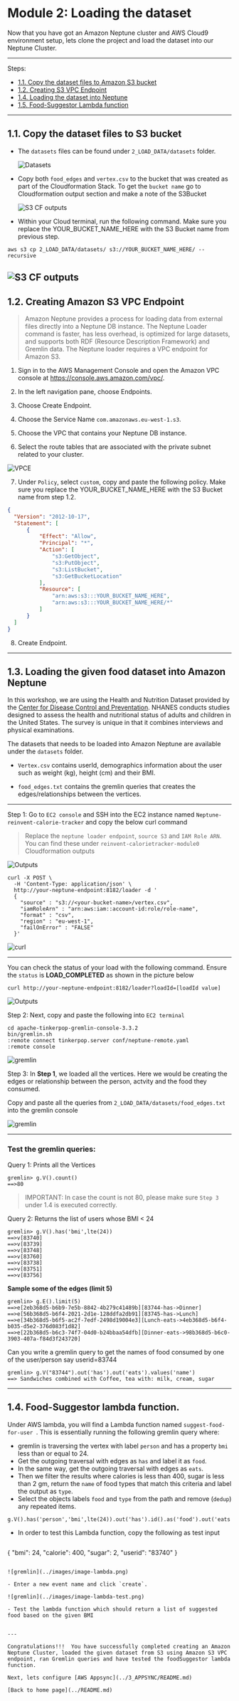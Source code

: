 # Module 2: Loading the dataset

Now that you have got an Amazon Neptune cluster and AWS Cloud9 environment setup, lets clone the project and load the dataset into our Neptune Cluster.

-----

Steps:
- [1.1. Copy the dataset files to Amazon S3 bucket](#12-Copy-the-dataset-files-to-S3-bucket)
- [1.2. Creating S3 VPC Endpoint](#13-Creating-Amazon-S3-VPC-Endpoint)
- [1.4. Loading the dataset into Neptune](#14-Loading-the-given-food-dataset-into-Amazon-Neptune)
- [1.5. Food-Suggestor Lambda function](#15-Food-Suggestor-lambda-function)

-----

## 1.1. Copy the dataset files to S3 bucket

- The `datasets` files can be found under `2_LOAD_DATA/datasets` folder.

  ![Datasets](../images/image-dataset.png)

- Copy both `food_edges` and `vertex.csv` to the bucket that was created as part of the Cloudformation Stack. To get the `bucket name` go to Cloudformation output section and make a note of the S3Bucket

  ![S3 CF outputs](../images/image-s3-cf-output.png)

- Within your Cloud terminal, run the following command. Make sure you replace the YOUR_BUCKET_NAME_HERE with the S3 Bucket name from previous step.
```
aws s3 cp 2_LOAD_DATA/datasets/ s3://YOUR_BUCKET_NAME_HERE/ --recursive
```
  ![S3 CF outputs](../images/image-s3-copy-datasets.png)
------

## 1.2. Creating Amazon S3 VPC Endpoint

> Amazon Neptune provides a process for loading data from external files directly into a Neptune DB instance. The Neptune Loader command is faster, has less overhead, is optimized for large datasets, and supports both RDF (Resource Description Framework) and Gremlin data. The Neptune loader requires a VPC endpoint for Amazon S3.

1. Sign in to the AWS Management Console and open the Amazon VPC console at https://console.aws.amazon.com/vpc/.

2. In the left navigation pane, choose Endpoints.

3. Choose Create Endpoint.

4. Choose the Service Name `com.amazonaws.eu-west-1.s3`.

5. Choose the VPC that contains your Neptune DB instance.

6. Select the route tables that are associated with the private subnet related to your cluster.

  ![VPCE](../images/image-VPCE.png)

7. Under `Policy`, select `custom`, copy and paste the following policy. Make sure you replace the YOUR_BUCKET_NAME_HERE with the S3 Bucket name from step 1.2.

  ```json
{
    "Version": "2012-10-17",
    "Statement": [
        {
            "Effect": "Allow",
            "Principal": "*",
            "Action": [
                "s3:GetObject",
                "s3:PutObject",
                "s3:ListBucket",
                "s3:GetBucketLocation"
            ],
            "Resource": [
                "arn:aws:s3:::YOUR_BUCKET_NAME_HERE",
                "arn:aws:s3:::YOUR_BUCKET_NAME_HERE/*"
            ]
        }
    ]
}
  ```

8. Create Endpoint.

----------

## 1.3. Loading the given food dataset into Amazon Neptune

In this workshop, we are using the Health and Nutrition Dataset provided by the [Center for Disease Control and Preventation](https://wwwn.cdc.gov/nchs/nhanes/search/datapage.aspx?Component=Dietary&CycleBeginYear=2015). NHANES conducts studies designed to assess the health and nutritional status of adults and children in the United States. The survey is unique in that it combines interviews and physical examinations.

The datasets that needs to be loaded into Amazon Neptune are available under the `datasets` folder.

- `Vertex.csv` contains userId, demographics information about the user such as weight (kg), height (cm) and their BMI.

- `food_edges.txt` contains the gremlin queries that creates the edges/relationships between the vertices.
-----

Step 1: Go to `EC2 console` and SSH into the EC2 instance named `Neptune-reinvent-calorie-tracker` and copy the below curl command

> Replace the `neptune loader endpoint`, `source S3` and `IAM Role ARN`. You can find these under `reinvent-calorietracker-module0` Cloudformation outputs

  ![Outputs](../images/cfn_outputs.png)

  ```
curl -X POST \
    -H 'Content-Type: application/json' \
    http://your-neptune-endpoint:8182/loader -d '
    {
      "source" : "s3://<your-bucket-name>/vertex.csv",
      "iamRoleArn" : "arn:aws:iam::account-id:role/role-name",
      "format" : "csv",
      "region" : "eu-west-1",
      "failOnError" : "FALSE"
    }'
  ```



  ![curl](../images/image-curl.png)


---
You can check the status of your load with the following command. Ensure the `status` is **LOAD_COMPLETED** as shown in the picture below

  ```
curl http://your-neptune-endpoint:8182/loader?loadId=[loadId value]
  ```

  ![Outputs](../images/image-loader-output.png)


Step 2: Next, copy and paste the following into `EC2 terminal`

  ```
cd apache-tinkerpop-gremlin-console-3.3.2
bin/gremlin.sh
:remote connect tinkerpop.server conf/neptune-remote.yaml
:remote console
  ```

  ![gremlin](../images/image-gremlin.png)

Step 3:  In **Step 1**, we loaded all the vertices. Here we would be creating the edges or relationship between the person, actvity and the food they consumed.

Copy and paste all the queries from `2_LOAD_DATA/datasets/food_edges.txt` into the gremlin console

  ![gremlin](../images/image-gremlin-edges.png)

---
### Test the gremlin queries:

Query 1: Prints all the Vertices
  ```
gremlin> g.V().count()
==>80
  ```

> IMPORTANT: In case the count is not 80, please make sure `Step 3` under 1.4 is executed correctly.

Query 2: Returns the list of users whose BMI < 24

  ```
gremlin> g.V().has('bmi',lte(24))
==>v[83740]
==>v[83739]
==>v[83748]
==>v[83760]
==>v[83738]
==>v[83751]
==>v[83756]
  ```

**Sample some of the edges (limit 5)**
  ```
gremlin> g.E().limit(5)
==>e[2eb368d5-b6b9-7e5b-8842-4b279c41489b][83744-has->Dinner]
==>e[56b368d5-b6f4-2021-2d1e-128ddfa2db91][83745-has->Lunch]
==>e[34b368d5-b6f5-ac2f-7edf-2498d19004e3][Lunch-eats->4eb368d5-b6f4-b035-d5e2-376d083f1d82]
==>e[22b368d5-b6c3-74f7-04d0-b24bbaa54dfb][Dinner-eats->98b368d5-b6c0-3903-407a-f84d3f243720]
  ```

Can you write a gremlin query to get the names of food consumed by one of the user/person say userid=83744

  ```
gremlin> g.V("83744").out('has').out('eats').values('name')
==> Sandwiches combined with Coffee, tea with: milk, cream, sugar
  ```

----

## 1.4. Food-Suggestor lambda function.

Under AWS lambda, you will find a Lambda function named `suggest-food-for-user
`. This is essentially running the following gremlin query where:

- gremlin is traversing the vertex with label `person` and has a property `bmi` less than or equal to 24.
- Get the outgoing traversal with edges as `has` and label it as `food`.
- In the same way, get the outgoing traversal with edges as `eats`.
- Then we filter the results where calories is less than 400, sugar is less than 2 gm, return the `name` of food types that match this criteria and label the output as `type`.
- Select the objects labels `food` and `type` from the path and remove (`dedup`) any repeated items.

```
g.V().has('person','bmi',lte(24)).out('has').id().as('food').out('eats').filter(values('calorie').is(lt(400))).filter(values('sugar').is(lt(2))).values('name').as('type').select('food','type').dedup()
```


- In order to test this Lambda function, copy the following as test input

  ```
{
  "bmi": 24,
  "calorie": 400,
  "sugar": 2,
  "userid": "83740"
}
  ```

  ![gremlin](../images/image-lambda.png)

- Enter a new event name and click `create`.

  ![gremlin](../images/image-lambda-test.png)

- Test the lambda function which should return a list of suggested food based on the given BMI


---

Congratulations!!!  You have successfully completed creating an Amazon Neptune Cluster, loaded the given dataset from S3 using Amazon S3 VPC endpoint, ran Gremlin queries and have tested the foodSuggestor lambda function.

Next, lets configure [AWS Appsync](../3_APPSYNC/README.md)

[Back to home page](../README.md)
